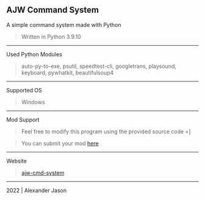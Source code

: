 AJW Command System
-------------------------------------------
A simple command system made with Python
>Written in Python 3.9.10
___________________________________________
Used Python Modules
>auto-py-to-exe, psutil, speedtest-cli, googletrans, playsound, keyboard, pywhatkit, beautifulsoup4
___________________________________________
Supported OS
>Windows
___________________________________________
Mod Support
>Feel free to modify this program using the provided source code =]

>You can submit your mod [here](https://forms.gle/TrN25mQdw7Ug3RJx7) 
___________________________________________
Website 
>[ajw-cmd-system](https://sites.google.com/view/ajw-cmd-system/) 
___________________________________________
2022 | Alexander Jason
